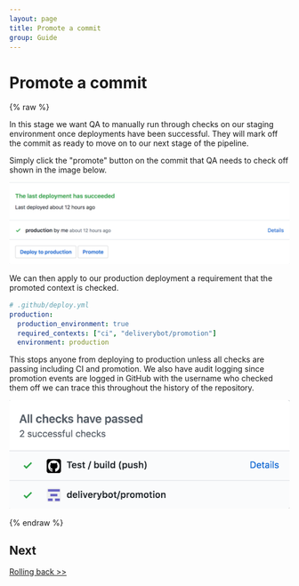 ```yaml
---
layout: page
title: Promote a commit
group: Guide
---
```


# Promote a commit

{% raw %}

In this stage we want QA to manually run through checks on our staging
environment once deployments have been successful. They will mark off the
commit as ready to move on to our next stage of the pipeline.

Simply click the "promote" button on the commit that QA needs to check off
shown in the image below.

![Show promote button](/assets/images/promote-button.png)

We can then apply to our production deployment a requirement that the promoted
context is checked.

```yaml
# .github/deploy.yml
production:
  production_environment: true
  required_contexts: ["ci", "deliverybot/promotion"]
  environment: production
```

This stops anyone from deploying to production unless all checks are passing
including CI and promotion. We also have audit logging since promotion events
are logged in GitHub with the username who checked them off we can trace this
throughout the history of the repository.

![Promoted check](/assets/images/promoted-check.png)

{% endraw %}

## Next

[Rolling back >>](/docs/guide/7-rollback/)
